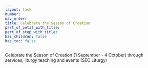 ```yaml
---
layout: task
number: 
nav_order: 
title: Celebrate the Season of Creation
part_of_petal_with_title: 
part_of_step_with_title: 
has_children: false
has_toc: false
---
```


Celebrate the Season of Creation (1 September - 4 October) through services, liturgy teaching and events (SEC Liturgy)
